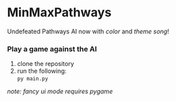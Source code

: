 # MinMaxPathways
Undefeated Pathways AI
now with *color* and *theme song*!

### Play a game against the AI
1) clone the repository
2) run the following:  
```py main.py```

*note: fancy ui mode requires pygame*
